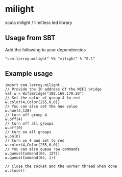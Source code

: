 # milight
scala milight / limitless led library


## Usage from SBT

Add the following to your dependencies
```
"com.larroy.milight" %% "milight" % "0.1"
```


## Example usage
```
import com.larroy.milight._
// Provide the IP address of the WIFI bridge
val w = WifiBridge("192.168.178.20")
// Set the color of group 4 to red
w.color(4,Color(255,0,0))
// You can also set the hue value
w.hue(4,128)
// turn off group 4
w.off(4)
// turn off all groups
w.off(0)
// turn on all groups
w.on(0)
// turn on 4 and set to red
w.color(4,Color(255,0,0))
// You can also queue raw commands
w.queue(Command(64, 127))
w.queue(Command(64, 1))

// Close the socket and the worker thread when done
w.close()
```


